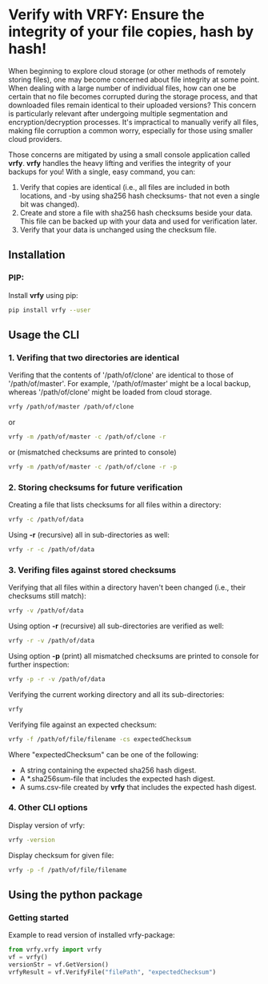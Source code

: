 ﻿# Verify with VRFY: Ensure the integrity of your file copies, hash by hash!

When beginning to explore cloud storage (or other methods of remotely storing files), one may become concerned about file integrity at some point. When dealing with a large number of individual files, how can one be certain that no file becomes corrupted during the storage process, and that downloaded files remain identical to their uploaded versions? This concern is particularly relevant after undergoing multiple segmentation and encryption/decryption processes. It's impractical to manually verify all files, making file corruption a common worry, especially for those using smaller cloud providers. 

Those concerns are mitigated by using a small console application called **vrfy**. **vrfy** handles the heavy lifting and verifies the integrity of your backups for you!
With a single, easy command, you can:

1. Verify that copies are identical (i.e., all files are included in both locations, and -by using sha256 hash checksums- that not even a single bit was changed).
2. Create and store a file with sha256 hash checksums beside your data. This file can be backed up with your data and used for verification later.
3. Verify that your data is unchanged using the checksum file.

## Installation
### PIP: 
Install **vrfy** using pip:
```bash
pip install vrfy --user
```
 
## Usage the CLI
### 1. Verifing that two directories are identical
Verifing that the contents of '/path/of/clone' are identical to those of '/path/of/master'. For example, '/path/of/master' might be a local backup, whereas '/path/of/clone' might be loaded from cloud storage. 
```bash
vrfy /path/of/master /path/of/clone
```
or
```bash
vrfy -m /path/of/master -c /path/of/clone -r
```
or (mismatched checksums are printed to console)
```bash
vrfy -m /path/of/master -c /path/of/clone -r -p
```

### 2. Storing checksums for future verification
Creating a file that lists checksums for all files within a directory:
```bash
vrfy -c /path/of/data
```
Using **-r** (recursive) all in sub-directories as well:
```bash
vrfy -r -c /path/of/data
```

### 3. Verifing files against stored checksums
Verifying that all files within a directory haven't been changed (i.e., their checksums still match):
```bash
vrfy -v /path/of/data
```
Using option **-r** (recursive) all sub-directories are verified as well:
```bash
vrfy -r -v /path/of/data
```
Using option **-p** (print) all mismatched checksums are printed to console for further inspection:
```bash
vrfy -p -r -v /path/of/data
```
Verifying the current working directory and all its sub-directories:
```bash
vrfy
```
Verifying file against an expected checksum:
```bash
vrfy -f /path/of/file/filename -cs expectedChecksum
```
Where "expectedChecksum" can be one of the following:
- A string containing the expected sha256 hash digest.
- A *.sha256sum-file that includes the expected hash digest.
- A sums.csv-file created by **vrfy** that includes the expected hash digest.

### 4. Other CLI options
Display version of vrfy:
```bash
vrfy -version
```
Display checksum for given file:
```bash
vrfy -p -f /path/of/file/filename
```

## Using the python package
### Getting started
Example to read version of installed vrfy-package:
```python
from vrfy.vrfy import vrfy
vf = vrfy()
versionStr = vf.GetVersion()
vrfyResult = vf.VerifyFile("filePath", "expectedChecksum")

```
